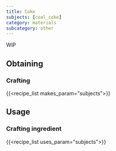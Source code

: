 ```yaml
---
title: Coke
subjects: [coal_coke]
category: materials
subcategory: other
---
```


WIP

Obtaining
---------

### Crafting
{{<recipe_list makes_param="subjects">}}


Usage
-----

### Crafting ingredient
{{<recipe_list uses_param="subjects">}}
